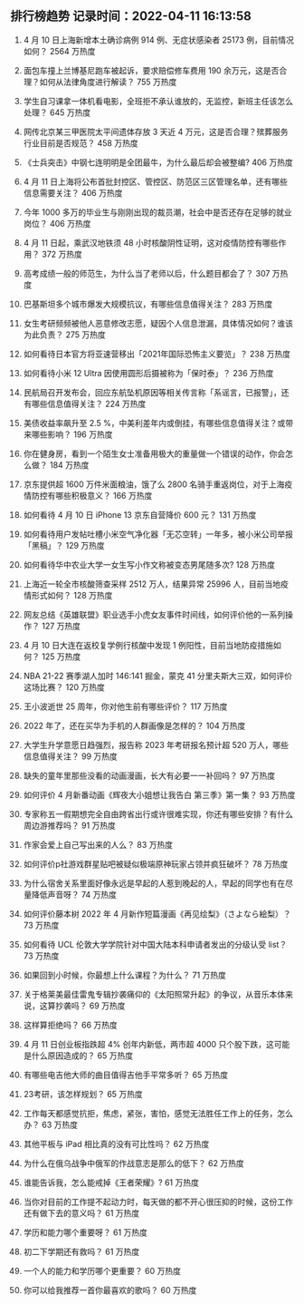 
## 排行榜趋势 记录时间：2022-04-11 16:13:58
  
  1. 4 月 10 日上海新增本土确诊病例 914 例、无症状感染者 25173 例，目前情况如何？ 2564 万热度
    
  2. 面包车撞上兰博基尼跑车被起诉，要求赔偿修车费用 190 余万元，这是否合理？如何从法律角度进行解读？ 755 万热度
    
  3. 学生自习课拿一体机看电影，全班拒不承认谁放的，无监控，新班主任该怎么处理？ 645 万热度
    
  4. 网传北京某三甲医院太平间遗体存放 3 天近 4 万元，这是否合理？殡葬服务行业目前是否规范？ 458 万热度
    
  5. 《士兵突击》中钢七连明明是全团最牛，为什么最后却会被整编? 406 万热度
    
  6. 4 月 11 日上海将公布首批封控区、管控区、防范区三区管理名单，还有哪些信息需要关注？ 406 万热度
    
  7. 今年 1000 多万的毕业生与刚刚出现的裁员潮，社会中是否还存在足够的就业岗位？ 406 万热度
    
  8. 4 月 11 日起，乘武汉地铁须 48 小时核酸阴性证明，这对疫情防控有哪些作用？ 372 万热度
    
  9. 高考成绩一般的师范生，为什么当了老师以后，什么题目都会了？ 307 万热度
    
  10. 巴基斯坦多个城市爆发大规模抗议，有哪些信息值得关注？ 283 万热度
    
  11. 女生考研频频被他人恶意修改志愿，疑因个人信息泄漏，具体情况如何？谁该为此负责？ 275 万热度
    
  12. 如何看待日本官方将亚速营移出「2021年国际恐怖主义要览」？ 238 万热度
    
  13. 如何看待小米 12 Ultra 因使用圆形后摄被称为「保时泰」？ 236 万热度
    
  14. 民航局召开发布会，回应东航坠机原因等相关传言称「系谣言，已报警」，还有哪些信息值得关注？ 224 万热度
    
  15. 美债收益率飙升至 2.5 %，中美利差年内或倒挂，有哪些信息值得关注？或带来哪些影响？ 196 万热度
    
  16. 你在健身房，看到一个陌生女士准备用极大的重量做一个错误的动作，你会怎么做？ 184 万热度
    
  17. 京东提供超 1600 万件米面粮油，饿了么 2800 名骑手重返岗位，对于上海疫情防控有哪些积极意义？ 166 万热度
    
  18. 如何看待 4 月 10 日 iPhone 13 京东自营降价 600 元？ 131 万热度
    
  19. 如何看待用户发帖吐槽小米空气净化器「无芯空转」一年多，被小米公司举报「黑稿」？ 129 万热度
    
  20. 如何看待华中农业大学一女生写小作文称被变态男尾随多次? 128 万热度
    
  21. 上海近一轮全市核酸筛查采样 2512 万人，结果异常 25996 人，目前当地疫情形式如何？ 128 万热度
    
  22. 网友总结《英雄联盟》职业选手小虎女友事件时间线，如何评价他的一系列操作？ 127 万热度
    
  23. 4 月 10 日大连在返校复学例行核酸中发现 1 例阳性，目前当地防疫措施如何？ 125 万热度
    
  24. NBA 21-22 赛季湖人加时 146:141 掘金，蒙克 41 分里夫斯大三双，如何评价这场比赛？ 120 万热度
    
  25. 王小波逝世 25 周年，你对他生前有哪些评价？ 117 万热度
    
  26. 2022 年了，还在买华为手机的人群画像是怎样的？ 104 万热度
    
  27. 大学生升学意愿日趋强烈，报告称 2023 年考研报名预计超 520 万人，哪些信息值得关注？ 99 万热度
    
  28. 缺失的童年里那些没看的动画漫画，长大有必要一一补回吗？ 97 万热度
    
  29. 如何评价 4 月新番动画《辉夜大小姐想让我告白 第三季》第一集？ 93 万热度
    
  30. 专家称五一假期想完全自由跨省出行或许很难实现，你还有哪些安排？有什么周边游推荐吗？ 91 万热度
    
  31. 作家会爱上自己写出来的人么？ 83 万热度
    
  32. 如何评价p社游戏群星贴吧被疑似极端原神玩家占领并疯狂破坏？ 78 万热度
    
  33. 为什么宿舍关系里面好像永远是早起的人惹到晚起的人，早起的同学也有在尽量降低声音呀？ 74 万热度
    
  34. 如何评价藤本树 2022 年 4 月新作短篇漫画《再见绘梨》（さよなら絵梨）？ 73 万热度
    
  35. 如何看待 UCL 伦敦大学学院针对中国大陆本科申请者发出的分级认受 list？ 73 万热度
    
  36. 如果回到小时候，你最想上什么课程？为什么？ 71 万热度
    
  37. 关于格莱美最佳雷鬼专辑抄袭痛仰的《太阳照常升起》的争议，从音乐本体来说，这算抄袭吗？ 69 万热度
    
  38. 这样算拒绝吗？ 66 万热度
    
  39. 4 月 11 日创业板指跌超 4% 创年内新低，两市超 4000 只个股下跌，这可能是什么原因造成的？ 65 万热度
    
  40. 有哪些电吉他大师的曲目值得吉他手平常多听？ 65 万热度
    
  41. 23考研，该怎样规划？ 65 万热度
    
  42. 工作每天都感觉抗拒，焦虑，紧张，害怕，感觉无法胜任工作上的任务，怎么办？ 63 万热度
    
  43. 其他平板与 iPad 相比真的没有可比性吗？ 62 万热度
    
  44. 为什么在俄乌战争中俄军的作战意志是那么的低下？ 62 万热度
    
  45. 谁能告诉我，怎么能戒掉《王者荣耀》? 61 万热度
    
  46. 当你对目前的工作提不起动力时，每天做的都不开心很压抑的时候，这份工作还有做下去的意义吗？ 61 万热度
    
  47. 学历和能力哪个重要呀？ 61 万热度
    
  48. 初二下学期还有救吗？ 61 万热度
    
  49. 一个人的能力和学历哪个更重要？ 60 万热度
    
  50. 你可以给我推荐一首你最喜欢的歌吗？ 60 万热度
    